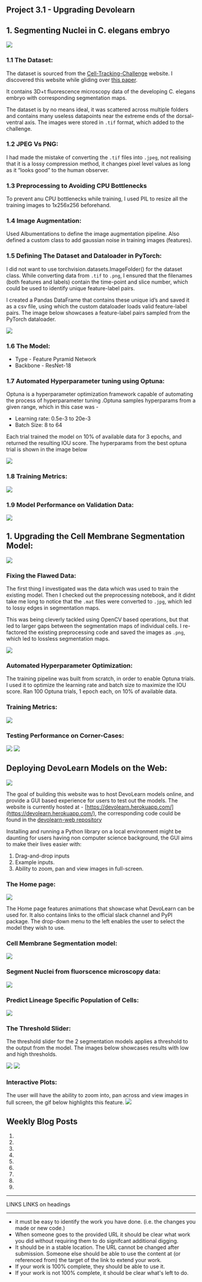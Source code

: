 ## Project 3.1 - Upgrading Devolearn

## 1. Segmenting Nuclei in C. elegans embryo
![](images/slices.gif)

### 1.1 The Dataset:
The dataset is sourced from the [Cell-Tracking-Challenge](http://celltrackingchallenge.net/) website. I discovered this website while gliding over [this paper](https://www.nature.com/articles/s41540-020-00152-8).

It contains 3D+t fluorescence microscopy data of the developing C. elegans embryo with corresponding segmentation maps. 

The dataset is by no means ideal, it was scattered across multiple folders and contains many useless datapoints near the extreme ends of the dorsal-ventral axis. The images were stored in `.tif` format, which added to the challenge.

### 1.2 JPEG Vs PNG:
I had made the mistake of converting the `.tif` files into `.jpeg`, not realising that it is a lossy compression method, it changes pixel level values as long as it “looks good” to the human observer.

### 1.3 Preprocessing to Avoiding CPU Bottlenecks
To prevent anu CPU bottlenecks while training, I used PIL to resize all the training images to 1x256x256 beforehand.

### 1.4 Image Augmentation:
Used Albumentations to define the image augmentation pipeline. Also defined a custom class to add gaussian noise in training images (features).

### 1.5 Defining The Dataset and Dataloader in PyTorch:

I did not want to use torchvision.datasets.ImageFolder() for the dataset class. While converting data from `.tif` to `.png`, I ensured that the filenames (both features and labels) contain the time-point and slice number, which could be used to identify unique feature-label pairs.

I created a Pandas DataFrame that contains these unique id’s and saved it as a csv file, using which the custom dataloader loads valid feature-label pairs. The image below showcases a feature-label pairs sampled from the PyTorch dataloader.

![](images/training_data.png)

### 1.6 The Model:
* Type - Feature Pyramid Network
* Backbone - ResNet-18

### 1.7 Automated Hyperparameter tuning using Optuna:
Optuna is a hyperparameter optimization framework capable of automating the process of hyperparameter tuning  .Optuna samples hyperparams from a given range, which in this case was -
* Learning rate: 0.5e-3 to 20e-3
* Batch Size: 8 to 64

Each trial trained the model on 10% of available data for 3 epochs, and returned the resulting IOU score. The hyperparams from the best optuna trial is shown in the image below

![](images/best_params.png)

### 1.8 Training Metrics:
![](images/train_metrics.png)

### 1.9 Model Performance on Validation Data:

![](images/infer_collage_nuc_seg.png)


## 1. Upgrading the Cell Membrane Segmentation Model:

![](images/comparision_oldvsnew.gif)


### Fixing the Flawed Data:
The first thing I investigated was the data which was used to train the existing model. Then I checked out the preprocessing notebook, and it didnt take me long to notice that the `.mat` files were converted to `.jpg`, which led to lossy edges in segmentation maps. 

This was being cleverly tackled using OpenCV based operations, but that led to larger gaps between the segmentation maps of individual cells. I re-factored the existing preprocessing code and saved the images as `.png`, which led to lossless segmentation maps. 

![](images/compare_training_data.png)

### Automated Hyperparameter Optimization:
The training pipeline was built from scratch, in order to enable Optuna trials. I used it to optimize the learning rate and batch size to maximize the IOU score. Ran 100 Optuna trials, 1 epoch each, on 10% of available data.

### Training Metrics:

![](images/training_metrics.png)

### Testing Performance on Corner-Cases:

![](images/comparision_1.png)
![](images/comparision_2.png)

## Deploying DevoLearn Models on the Web:
![](images/devolearn_web_flow.png)

The goal of building this website was to host DevoLearn models online, and provide a GUI based experience for users to test out the models. The website is currently hosted at - [https://devolearn.herokuapp.com/](https://devolearn.herokuapp.com/), the corresponding code could be found in the [devolearn-web repository](https://github.com/DevoLearn/devolearn-web)

Installing and running a Python library on a local environment might be daunting for users having non computer science background, the GUI aims to make their lives easier with:
1. Drag-and-drop inputs
2. Example inputs.
3. Ability to zoom, pan and view images in full-screen.


### The Home page:
![](images/home_web.png)

The Home page features animations that showcase what DevoLearn can be used for. It also contains links to the 
official slack channel and PyPI package. The drop-down menu to the left enables the user to select the model they wish to use.



### Cell Membrane Segmentation model:
![](images/cell_membrane_segmentor_web.png)

### Segment Nuclei from fluorscence microscopy data:
![](images/nuc_seg_model_web.png)


### Predict Lineage Specific Population of Cells:
![](images/lineage_population_model_web.png)

### The Threshold Slider:
The threshold slider for the 2 segmentation models applies a threshold to the output from the model. The images below showcases results with low and high thresholds.

![](images/threshold_slider_1.png)
![](images/threshold_slider_2.png)


###  Interactive Plots:
The user will have the ability to zoom into, pan across and view images in full screen, the gif below highlights this feature.
![](images/zoom_fullscreen_demo.gif)

## Weekly Blog Posts
1. 
2. 
3. 
4. 
5. 
6. 
7. 
8. 
9. 

***
LINKS LINKS on headings

***
* it must be easy to identify the work you have done. (i.e. the changes you made or new code.)
* When someone goes to the provided URL it should be clear what work you did without requiring them to do signifcant additional digging.
* It should be in a stable location. The URL cannot be changed after submission.
Someone else should be able to use the content at (or referenced from) the target of the link to extend your work.
* If your work is 100% complete, they should be able to use it.
* If your work is not 100% complete, it should be clear what's left to do.


